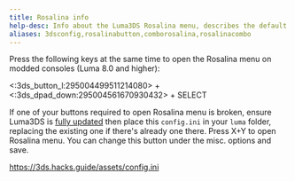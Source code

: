 ```yaml
---
title: Rosalina info
help-desc: Info about the Luma3DS Rosalina menu, describes the default key combination and links to a custom Luma3DS config.ini that changes the button combo
aliases: 3dsconfig,rosalinabutton,comborosalina,rosalinacombo
---
```


Press the following keys at the same time to open the Rosalina menu on modded consoles (Luma 8.0 and higher):

<:3ds_button_l:295004499511214080> + <:3ds_dpad_down:295004561670930432> + SELECT

If one of your buttons required to open Rosalina menu is broken, ensure Luma3DS is [fully updated](https://3ds.hacks.guide/restoring-updating-cfw) then place this `config.ini` in your `luma` folder, replacing the existing one if there's already one there. Press X+Y to open Rosalina menu. You can change this button under the misc. options and save.

<https://3ds.hacks.guide/assets/config.ini>

